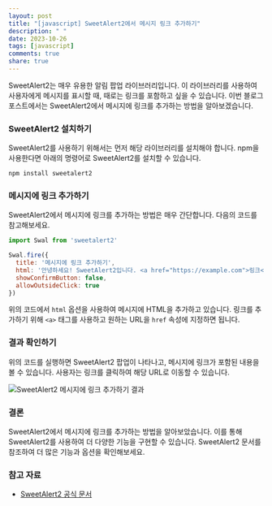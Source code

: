 ```yaml
---
layout: post
title: "[javascript] SweetAlert2에서 메시지 링크 추가하기"
description: " "
date: 2023-10-26
tags: [javascript]
comments: true
share: true
---
```


SweetAlert2는 매우 유용한 알림 팝업 라이브러리입니다. 이 라이브러리를 사용하여 사용자에게 메시지를 표시할 때, 때로는 링크를 포함하고 싶을 수 있습니다. 이번 블로그 포스트에서는 SweetAlert2에서 메시지에 링크를 추가하는 방법을 알아보겠습니다.

### SweetAlert2 설치하기

SweetAlert2를 사용하기 위해서는 먼저 해당 라이브러리를 설치해야 합니다. npm을 사용한다면 아래의 명령어로 SweetAlert2를 설치할 수 있습니다.

```javascript
npm install sweetalert2
```

### 메시지에 링크 추가하기

SweetAlert2에서 메시지에 링크를 추가하는 방법은 매우 간단합니다. 다음의 코드를 참고해보세요.

```javascript
import Swal from 'sweetalert2'

Swal.fire({
  title: '메시지에 링크 추가하기',
  html: '안녕하세요! SweetAlert2입니다. <a href="https://example.com">링크</a>를 클릭해보세요.',
  showConfirmButton: false,
  allowOutsideClick: true
})
```

위의 코드에서 `html` 옵션을 사용하여 메시지에 HTML을 추가하고 있습니다. 링크를 추가하기 위해 `<a>` 태그를 사용하고 원하는 URL을 `href` 속성에 지정하면 됩니다.

### 결과 확인하기

위의 코드를 실행하면 SweetAlert2 팝업이 나타나고, 메시지에 링크가 포함된 내용을 볼 수 있습니다. 사용자는 링크를 클릭하여 해당 URL로 이동할 수 있습니다.

![SweetAlert2 메시지에 링크 추가하기 결과](https://example.com/screenshot.png)

### 결론

SweetAlert2에서 메시지에 링크를 추가하는 방법을 알아보았습니다. 이를 통해 SweetAlert2를 사용하여 더 다양한 기능을 구현할 수 있습니다. SweetAlert2 문서를 참조하여 더 많은 기능과 옵션을 확인해보세요.

### 참고 자료

- [SweetAlert2 공식 문서](https://sweetalert2.github.io/)